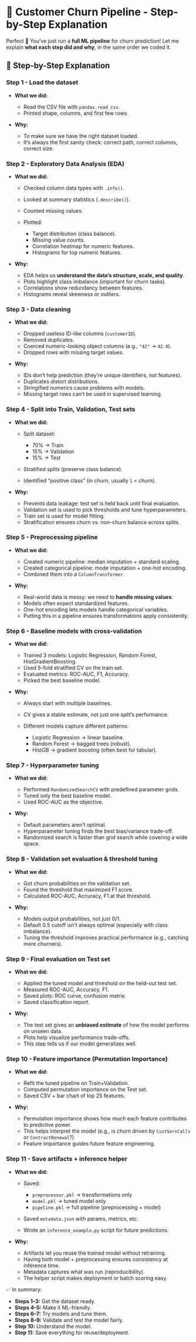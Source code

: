 # 🧭 Customer Churn Pipeline - Step-by-Step Explanation

Perfect 🎉 You’ve just run a **full ML pipeline** for churn prediction! Let me explain **what each step did and why**, in the same order we coded it.


## 🔎 Step-by-Step Explanation

### Step 1 - Load the dataset

* **What we did:**

  * Read the CSV file with `pandas.read_csv`.
  * Printed shape, columns, and first few rows.
* **Why:**

  * To make sure we have the right dataset loaded.
  * It’s always the first sanity check: correct path, correct columns, correct size.

### Step 2 - Exploratory Data Analysis (EDA)

* **What we did:**

  * Checked column data types with `.info()`.
  * Looked at summary statistics (`.describe()`).
  * Counted missing values.
  * Plotted:

    * Target distribution (class balance).
    * Missing value counts.
    * Correlation heatmap for numeric features.
    * Histograms for top numeric features.
* **Why:**

  * EDA helps us **understand the data’s structure, scale, and quality**.
  * Plots highlight class imbalance (important for churn tasks).
  * Correlations show redundancy between features.
  * Histograms reveal skewness or outliers.

### Step 3 - Data cleaning

* **What we did:**

  * Dropped useless ID-like columns (`customerID`).
  * Removed duplicates.
  * Coerced numeric-looking object columns (e.g., `"42"` → `42.0`).
  * Dropped rows with missing target values.
* **Why:**

  * IDs don’t help prediction (they’re unique identifiers, not features).
  * Duplicates distort distributions.
  * Stringified numerics cause problems with models.
  * Missing target rows can’t be used in supervised learning.

### Step 4 - Split into Train, Validation, Test sets

* **What we did:**

  * Split dataset:

    * 70% → Train
    * 15% → Validation
    * 15% → Test
  * Stratified splits (preserve class balance).
  * Identified “positive class” (in churn, usually `1` = churn).
* **Why:**

  * Prevents data leakage: test set is held back until final evaluation.
  * Validation set is used to pick thresholds and tune hyperparameters.
  * Train set is used for model fitting.
  * Stratification ensures churn vs. non-churn balance across splits.

### Step 5 - Preprocessing pipeline

* **What we did:**

  * Created numeric pipeline: median imputation + standard scaling.
  * Created categorical pipeline: mode imputation + one-hot encoding.
  * Combined them into a `ColumnTransformer`.
* **Why:**

  * Real-world data is messy: we need to **handle missing values**.
  * Models often expect standardized features.
  * One-hot encoding lets models handle categorical variables.
  * Putting this in a pipeline ensures transformations apply consistently.

### Step 6 - Baseline models with cross-validation

* **What we did:**

  * Trained 3 models: Logistic Regression, Random Forest, HistGradientBoosting.
  * Used 5-fold stratified CV on the train set.
  * Evaluated metrics: ROC-AUC, F1, Accuracy.
  * Picked the best baseline model.
* **Why:**

  * Always start with multiple baselines.
  * CV gives a stable estimate, not just one split’s performance.
  * Different models capture different patterns:

    * Logistic Regression → linear baseline.
    * Random Forest → bagged trees (robust).
    * HistGB → gradient boosting (often best for tabular).

### Step 7 - Hyperparameter tuning

* **What we did:**

  * Performed `RandomizedSearchCV` with predefined parameter grids.
  * Tuned only the best baseline model.
  * Used ROC-AUC as the objective.
* **Why:**

  * Default parameters aren’t optimal.
  * Hyperparameter tuning finds the best bias/variance trade-off.
  * Randomized search is faster than grid search while covering a wide space.

### Step 8 - Validation set evaluation & threshold tuning

* **What we did:**

  * Got churn probabilities on the validation set.
  * Found the threshold that maximized F1 score.
  * Calculated ROC-AUC, Accuracy, F1 at that threshold.
* **Why:**

  * Models output probabilities, not just 0/1.
  * Default 0.5 cutoff isn’t always optimal (especially with class imbalance).
  * Tuning the threshold improves practical performance (e.g., catching more churners).

### Step 9 - Final evaluation on Test set

* **What we did:**

  * Applied the tuned model and threshold on the held-out test set.
  * Measured ROC-AUC, Accuracy, F1.
  * Saved plots: ROC curve, confusion matrix.
  * Saved classification report.
* **Why:**

  * The test set gives an **unbiased estimate** of how the model performs on unseen data.
  * Plots help visualize performance trade-offs.
  * This step tells us if our model generalizes well.

### Step 10 - Feature importance (Permutation Importance)

* **What we did:**

  * Refit the tuned pipeline on Train+Validation.
  * Computed permutation importance on the Test set.
  * Saved CSV + bar chart of top 25 features.
* **Why:**

  * Permutation importance shows how much each feature contributes to predictive power.
  * This helps interpret the model (e.g., is churn driven by `CustServCalls` or `ContractRenewal`?).
  * Feature importance guides future feature engineering.

### Step 11 - Save artifacts + inference helper

* **What we did:**

  * Saved:

    * `preprocessor.pkl` → transformations only
    * `model.pkl` → tuned model only
    * `pipeline.pkl` → full pipeline (preprocessing + model)
  * Saved `metadata.json` with params, metrics, etc.
  * Wrote an `inference_example.py` script for future predictions.
* **Why:**

  * Artifacts let you reuse the trained model without retraining.
  * Having both model + preprocessing ensures consistency at inference time.
  * Metadata captures what was run (reproducibility).
  * The helper script makes deployment or batch scoring easy.


✅ In summary:

* **Steps 1–3:** Get the dataset ready.
* **Steps 4–5:** Make it ML-friendly.
* **Steps 6–7:** Try models and tune them.
* **Steps 8–9:** Validate and test the model fairly.
* **Step 10:** Understand the model.
* **Step 11:** Save everything for reuse/deployment.
